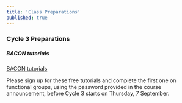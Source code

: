 ```yaml
---
title: 'Class Preparations'
published: true
---
```


### Cycle 3 Preparations

##### BACON tutorials
[BACON tutorials](https://learnbacon.com)

Please sign up for these free tutorials and complete the first one on functional groups, using the password provided in the course announcement, before Cycle 3 starts on Thursday, 7 September.

